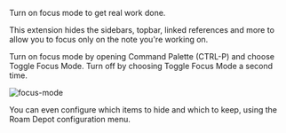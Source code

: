 Turn on focus mode to get real work done.

This extension hides the sidebars, topbar, linked references and more to allow you to focus only on the note you're working on.

Turn on focus mode by opening Command Palette (CTRL-P) and choose Toggle Focus Mode. Turn off by choosing Toggle Focus Mode a second time.

![focus-mode](https://user-images.githubusercontent.com/6857790/185523589-833a1b8c-59e7-4dfb-9824-a88245deb064.gif)

You can even configure which items to hide and which to keep, using the Roam Depot configuration menu.

